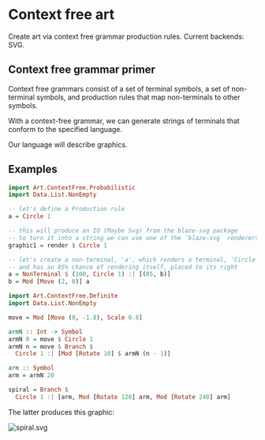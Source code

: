 # Context free art

Create art via context free grammar production rules.
Current backends: SVG.

## Context free grammar primer

Context free grammars consist of a set of terminal symbols, a set of
non-terminal symbols, and production rules that map non-terminals to
other symbols.

With a context-free grammar, we can generate strings of terminals that
conform to the specified language.

Our language will describe graphics.

## Examples

```haskell
import Art.ContextFree.Probabilistic
import Data.List.NonEmpty

-- let's define a Production rule
a = Circle 1

-- this will produce an IO (Maybe Svg) from the blaze-svg package
-- to turn it into a string we can use one of the `blaze-svg` renderers
graphic1 = render $ Circle 1

-- let's create a non-terminal, 'a', which renders a terminal, 'Circle 1'
-- and has an 85% chance of rendering itself, placed to its right
a = NonTerminal $ (100, Circle 1) :| [(85, b)]
b = Mod [Move (2, 0)] a
```

```haskell
import Art.ContextFree.Definite
import Data.List.NonEmpty

move = Mod [Move (0, -1.8), Scale 0.8]

armN :: Int -> Symbol
armN 0 = move $ Circle 1
armN n = move $ Branch $
  Circle 1 :| [Mod [Rotate 10] $ armN (n - 1)]

arm :: Symbol
arm = armN 20

spiral = Branch $
  Circle 1 :| [arm, Mod [Rotate 120] arm, Mod [Rotate 240] arm]
```

The latter produces this graphic:

![spiral.svg](https://owen.cafe/res/context-free/spiral.svg)
